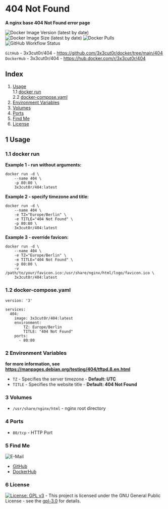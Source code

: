 # 404 Not Found

**A nginx base 404 Not Found error page**

![Docker Image Version (latest by date)](https://img.shields.io/docker/v/3x3cut0r/404)
![Docker Image Size (latest by date)](https://img.shields.io/docker/image-size/3x3cut0r/404)
![Docker Pulls](https://img.shields.io/docker/pulls/3x3cut0r/404)
![GitHub Workflow Status](https://img.shields.io/github/workflow/status/3x3cut0r/docker/build%20404)

`GitHub` - 3x3cut0r/404 - https://github.com/3x3cut0r/docker/tree/main/404  
`DockerHub` - 3x3cut0r/404 - https://hub.docker.com/r/3x3cut0r/404

## Index

1. [Usage](#usage)  
   1.1 [docker run](#dockerrun)  
   2.2 [docker-compose.yaml](#dockercompose)
2. [Environment Variables](#environment-variables)
3. [Volumes](#volumes)
4. [Ports](#ports)
5. [Find Me](#findme)
6. [License](#license)

## 1 Usage <a name="usage"></a>

### 1.1 docker run <a name="dockerrun"></a>

**Example 1 - run without arguments:**

```shell
docker run -d \
    --name 404 \
    -p 80:80 \
    3x3cut0r/404:latest
```

**Example 2 - specify timezone and title:**

```shell
docker run -d \
    --name 404 \
    -e TZ="Europe/Berlin" \
    -e TITLE="404 Not Found" \
    -p 80:80 \
    3x3cut0r/404:latest
```

**Example 3 - override favicon:**

```shell
docker run -d \
    --name 404 \
    -e TZ="Europe/Berlin" \
    -e TITLE="404 Not Found" \
    -p 80:80 \
    -v /path/to/your/favicon.ico:/usr/share/nginx/html/logo/favicon.ico \
    3x3cut0r/404:latest
```

### 1.2 docker-compose.yaml <a name="docker-compose"></a>

```shell
version: '3'

services:
  404:
    image: 3x3cut0r/404:latest
    environment:
        TZ: Europe/Berlin
        TITLE: "404 Not Found"
    ports:
      - 80:80
```

### 2 Environment Variables <a name="environment-variables"></a>

**for more information, see https://manpages.debian.org/testing/404/tftpd.8.en.html**

- `TZ` - Specifies the server timezone - **Default: UTC**
- `TITLE` - Specifies the website title - **Default: 404 Not Found**

### 3 Volumes <a name="volumes"></a>

- `/usr/share/nginx/html` - nginx root directory

### 4 Ports <a name="ports"></a>

- `80/tcp` - HTTP Port

### 5 Find Me <a name="findme"></a>

![E-Mail](https://img.shields.io/badge/E--Mail-executor55%40gmx.de-red)

- [GitHub](https://github.com/3x3cut0r)
- [DockerHub](https://hub.docker.com/u/3x3cut0r)

### 6 License <a name="license"></a>

[![License: GPL v3](https://img.shields.io/badge/License-GPLv3-blue.svg)](https://www.gnu.org/licenses/gpl-3.0) - This project is licensed under the GNU General Public License - see the [gpl-3.0](https://www.gnu.org/licenses/gpl-3.0.en.html) for details.

